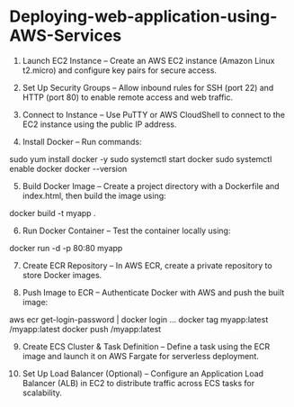 # Deploying-web-application-using-AWS-Services
1. Launch EC2 Instance –
Create an AWS EC2 instance (Amazon Linux t2.micro) and configure key pairs for secure access.


2. Set Up Security Groups –
Allow inbound rules for SSH (port 22) and HTTP (port 80) to enable remote access and web traffic.


3. Connect to Instance –
Use PuTTY or AWS CloudShell to connect to the EC2 instance using the public IP address.


4. Install Docker –
Run commands:

sudo yum install docker -y
sudo systemctl start docker
sudo systemctl enable docker
docker --version


5. Build Docker Image –
Create a project directory with a Dockerfile and index.html, then build the image using:

docker build -t myapp .


6. Run Docker Container –
Test the container locally using:

docker run -d -p 80:80 myapp


7. Create ECR Repository –
In AWS ECR, create a private repository to store Docker images.


8. Push Image to ECR –
Authenticate Docker with AWS and push the built image:

aws ecr get-login-password | docker login ...
docker tag myapp:latest <repo-url>/myapp:latest
docker push <repo-url>/myapp:latest


9. Create ECS Cluster & Task Definition –
Define a task using the ECR image and launch it on AWS Fargate for serverless deployment.


10. Set Up Load Balancer (Optional) –
Configure an Application Load Balancer (ALB) in EC2 to distribute traffic across ECS tasks for scalability.
